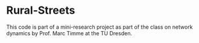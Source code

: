 # Rural-Streets
This code is part of a mini-research project as part of the class on network dynamics by Prof. Marc Timme at the TU Dresden.
